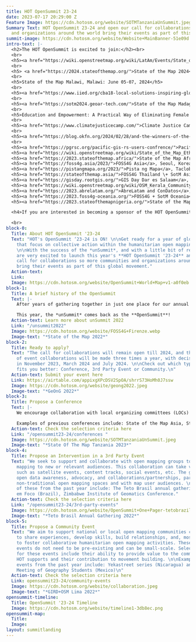 ```yaml
---
title: HOT OpenSummit 23-24
date: 2023-07-17 20:29:00 Z
Feature Image: https://cdn.hotosm.org/website/SOTMTanzaniaUnSummit.jpeg
Summary Text: HOT OpenSummit 23-24 and open our call for collaborations so more communities
  and organizations around the world bring their events as part of this global movement.
summit-image: https://cdn.hotosm.org/website/Website+MainBanner-51e09d.png
intro-text: |-
  <h2>The HOT OpenSummit is excited to join:</h2><br>
  <br>
  <h5><a href="https://wiki.openstreetmap.org/wiki/LatAm/Events/State_of_the_Map_Latam_2024">State of the Map Latam 2024</a>, Brazil: December 02-06, 2024</h5>
  <br>
  <h5> <a href="https://2024.stateofthemap.org/">State of the Map 2024</a>, Nairobi: September 06-08, 2024</h5>
  <br>
  <h5>State of the Map Malawi, Malawi: June 05-07, 2024</h5>
  <br>
  <h5><a href="https://www.iied.org/cba18-local-solutions-inspiring-global-action">CBA18: local solutions inspiring global action</a>, Tanzania: May 06-09, 2024</h5>
  <br>
  <h5><a href="https://sotm2024.geoar-tech.com/">State of the Map Madagascar</a>, Madagascar: April 29-30, 2024</h5>
  <br>
  <h5>Education and Empowerment: A Practical Way of Eliminating Female Genital Mutilation and Accelerating Gender Equality, Nigeria: March 30, 2024</h5>
  <br>
  <h5><a href="https://www.climatejusticecamp.com/">Climate Justice Camp</a>, Sint Maarten: March 28-30, 2024</h5>
  <br>
  <h5><a href="https://blog.okfn.org/2024/02/28/and-the-winners-of-the-open-data-day-2024-mini-grants-are/">Open Data Day</a>, Multiple Locations: March 02-08, 2024</h5>
  <br>
  <h5><a href="https://pgrsc.org/pacific-gis-rs-users-confrence/">Pacific Islands GIS & Remote Sensing Users Conference</a>, Suva, Fiji: November 27 - December 02, 2023</h5><br>
  <h5><a href="https://wiki.openstreetmap.org/wiki/State_of_the_Map_Ethiopia_2023">State of the Map Ethiopia</a>, Addis Ababa, Ethiopia: December 15 - 16, 2023</h5><br>
  <h5><a href="https://2023.stateofthemap.africa/">State of the Map Africa</a>, Yaounde, Cameroon: November 31 - December 02, 2023</h5><br>
  <h5><a href="https://foss4g.asia/2023/">FOSS4G Asia</a>, Seoul, Korea: November 28 - December 02, 2023</h5><br>
  <h5><a href="https://pistangmapa.org/2023/">Pista ng Mapa</a>, Tacloban City, Philippines: November 21-23, 2023</h5><br>
  <h5><a href="https://stateofthemap.asia/">FOSS4G Thailand \+ SotM Asia</a>, Bangkok, Thailand: November 16-18, 2023</h5><br>
  <h5><a href="https://gisday.rootgis.org/">GIS Day Dar es Salaam</a>, Tanzania: November 15-16, 2023</h5><br>
  <h5><a href="https://wiki.openstreetmap.org/wiki/OSM_Kerala_Community_Meetup_2022">OSM Kerala Annual Meet</a>, Kozhikode, India: November 04-05, 2023</h5><br>
  <h5><a href="https://2023.abrelatam.org/">AbreLatam and ConDatos</a>, Montevideo, Uruguay. October 31 - November 03, 2023</h5><br>
  <h5><a href="https://2023.foss4g-oceania.org/">FOSS4G + SotM Oceania</a>, Auckland, New Zealand: October 16-20, 2023</h5><br>
  <h5><a href="https://2023.stateofthemapnigeria.org/">State of the Map Nigeria</a>, Abuja, Nigeria: October 11-14, 2023</h5><br>

  <h4>If you are interested in becoming a sponsor of the HOT OpenSummit, <a href="https://cdn.hotosm.org/website/OpenSummit+Sponsorship+Deck+Story+Board.pdf" target="_blank">click here for more information.</h4>

  <br>
block-0:
  Title: About HOT OpenSummit '23-24
  Text: "HOT's OpenSummit ‘23-24 is ON! \n\nGet ready for a year of global events
    that focus on collective action within the humanitarian open mapping community.
    \n\nWith the success of the *unSummit*, and with a little bit of rebranding, we
    are very excited to launch this year's **HOT OpenSummit '23-24** and open our
    call for collaborations so more communities and organizations around the world
    bring their events as part of this global movement."
  Action-text: 
  Link: 
  Image: https://cdn.hotosm.org/website/OpenSummit+World+Map+v1-a0f0eb.png
block-1:
  Title: A brief history of the OpenSummit
  Text: |-
    After years of gathering together in just one place for our annual conference, in 2022 we launched the *HOT unSummit*, a decentralized, year-long program of 13 global, regional, and local conferences worldwide, where each community brought together its own perspectives on open mapping, OpenStreetMap, humanitarian response, and social impact.

    This year, the *unSummit* comes back as the **OpenSummit**!
  Action-text: Learn more about unSummit 2022
  Link: "/unsummit2022"
  Image: https://cdn.hotosm.org/website/FOSS4G+Firenze.webp
  Image-text: "*State of the Map 2022*"
block-2:
  Title: Ready to apply?
  Text: "The call for collaborations will remain open till 2024, and the selection
    of event collaborations will be made three times a year, with decisions taken
    in November 2023, March 2024 and July 2024. \n\nCheck out which type of event
    fits you better: Conference, 3rd Party Event or Community.\n"
  Action-text: Submit your event here
  Link: https://airtable.com/appixgXPcDSV2SpOA/shrrS73HoMh0J7ssw
  Image: https://cdn.hotosm.org/website/geong2022.jpeg
  Image-text: "*GeOnG 2022*"
block-3:
  Title: Propose a Conference
  Text: |-
    We encourage collaboration with local organizing committees (LOCs) for existing conferences that focus on open mapping or humanitarian/development work relevant to open mapping. These events should align closely with the criteria set for the HOT OpenSummit event collaborations. Priority will be given to conferences in HOT's priority countries.

    Examples of previous conferences include: State of the Map Asia, State of the Map Tanzania, and the Pacific Geospatial Conference.
  Action-text: Check the selection criteria here
  Link: "/opensummit23-24/conferences "
  Image: https://cdn.hotosm.org/website/SOTMTanzaniaUnSummit.jpeg
  Image-text: "*State Of The Map Tanzania 2023*"
block-4:
  Title: Propose an Intervention in a 3rd Party Event
  Text: "We seek to support and collaborate with open mapping groups to bring open
    mapping to new or relevant audiences. This collaboration can take various forms,
    such as satellite events, content tracks, social events, etc. The goal is to promote
    open data awareness, advocacy, and collaborations/partnerships, particularly in
    non-traditional open mapping spaces and with map user audiences. \n\nExamples
    of these from the past year include: The Teto Brasil annual gathering,  Cidade
    em Foco (Brazil), Zimbabwe Institute of Geomatics Conference."
  Action-text: Check the selection criteria here
  Link: "/opensummit23-24/3rd-party-events"
  Image: https://cdn.hotosm.org/website/OpenSummit+One+Pager-tetobrazil.png
  Image-text: "*Teto Brasil Annual Gathering 2022*"
block-5:
  Title: Propose a Community Event
  Text: "We aim to support national or local open mapping communities coming together
    to share experiences, develop skills, build relationships, and, most importantly,
    to foster collaborative humanitarian open mapping activities. These community
    events do not need to be pre-existing and can be small-scale. Selection criteria
    for these events include their ability to provide value to the communities that
    HOT supports and their contribution to movement building. \n\nExamples of such
    events from the past year include: Yekastreet series (Nicaragua) and ENEG (National
    Meeting of Geography Students (Mexico)\n"
  Action-text: Check the selection criteria here
  Link: opensummit23-24/community-events
  Image: https://cdn.hotosm.org/website/collaboration.jpeg
  Image-text: "*GIRD+OSM Lima 2022*"
opensummit-timeline:
  Title: OpenSummit '23-24 Timeline
  Image: https://cdn.hotosm.org/website/timeline1-3db8ec.png
opensummit-map:
  Title: 
  Image: 
layout: summitlanding
---
```


